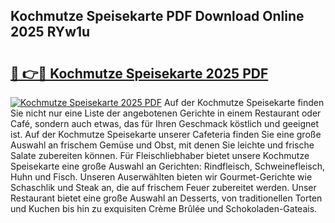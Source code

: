 ## Kochmutze Speisekarte PDF Download Online 2025 RYw1u

# <h2><a href="http://gc6y9i.nevu.top/?p=Kochmutze+Speisekarte">🔗 👉🔴 Kochmutze Speisekarte 2025 PDF</a></h2>

[![Kochmutze Speisekarte 2025 PDF](https://i.imgur.com/dBaPXMq.png)](http://gc6y9i.nevu.top/?p=Kochmutze+Speisekarte)
Auf der Kochmutze Speisekarte finden Sie nicht nur eine Liste der angebotenen Gerichte in einem Restaurant oder Café, sondern auch etwas, das für Ihren Geschmack köstlich und geeignet ist. Auf der Kochmutze Speisekarte unserer Cafeteria finden Sie eine große Auswahl an frischem Gemüse und Obst, mit denen Sie leichte und frische Salate zubereiten können. Für Fleischliebhaber bietet unsere Kochmutze Speisekarte eine große Auswahl an Gerichten: Rindfleisch, Schweinefleisch, Huhn und Fisch. Unseren Auserwählten bieten wir Gourmet-Gerichte wie Schaschlik und Steak an, die auf frischem Feuer zubereitet werden. Unser Restaurant bietet eine große Auswahl an Desserts, von traditionellen Torten und Kuchen bis hin zu exquisiten Crème Brûlée und Schokoladen-Gateais.
